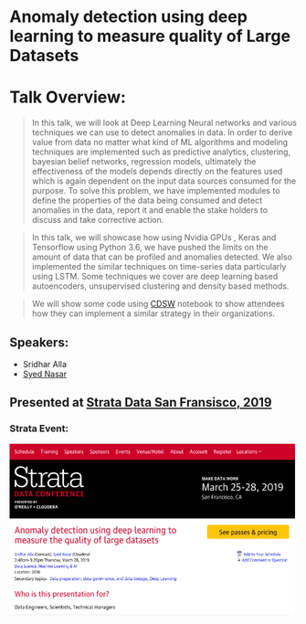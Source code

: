 # Anomaly detection using deep learning to measure quality of Large Datasets ​

# Talk Overview: 

> In this talk, we will look at Deep Learning Neural networks and various techniques we can use to detect anomalies in data. In order to derive value from data no matter what kind of ML algorithms and modeling techniques are implemented such as predictive analytics, clustering, bayesian belief networks, regression models, ultimately the effectiveness of the models depends directly on the features used which is again dependent on the input data sources consumed for the purpose. 
To solve this problem, we have implemented modules to define the properties of the data being consumed and detect anomalies in the data, report it and enable the stake holders to discuss and take corrective action.

> In this talk, we will showcase how using Nvidia GPUs , Keras and Tensorflow using Python 3.6, we have pushed the limits on the amount of data that can be profiled and anomalies detected. We also implemented the similar techniques on time-series data particularly using LSTM. Some techniques we cover are deep learning based autoencoders, unsupervised clustering and density based methods.

> We will show some code using [CDSW](https://www.cloudera.com/products/data-science-and-engineering/data-science-workbench.html) notebook to show attendees how they can implement a similar strategy in their organizations.

## Speakers:

* Sridhar Alla
* [Syed Nasar](https://conferences.oreilly.com/strata/strata-ca/public/schedule/speaker/184705)

## Presented at [Strata Data San Fransisco, 2019](https://conferences.oreilly.com/strata/strata-ca/public/schedule/detail/72656)

### Strata Event:

<a href="https://conferences.oreilly.com/strata/strata-ca/public/schedule/detail/72656" target="_blank"><img src="strata_poster.png"   alt="strata-poster" width="500" height="300"></a>